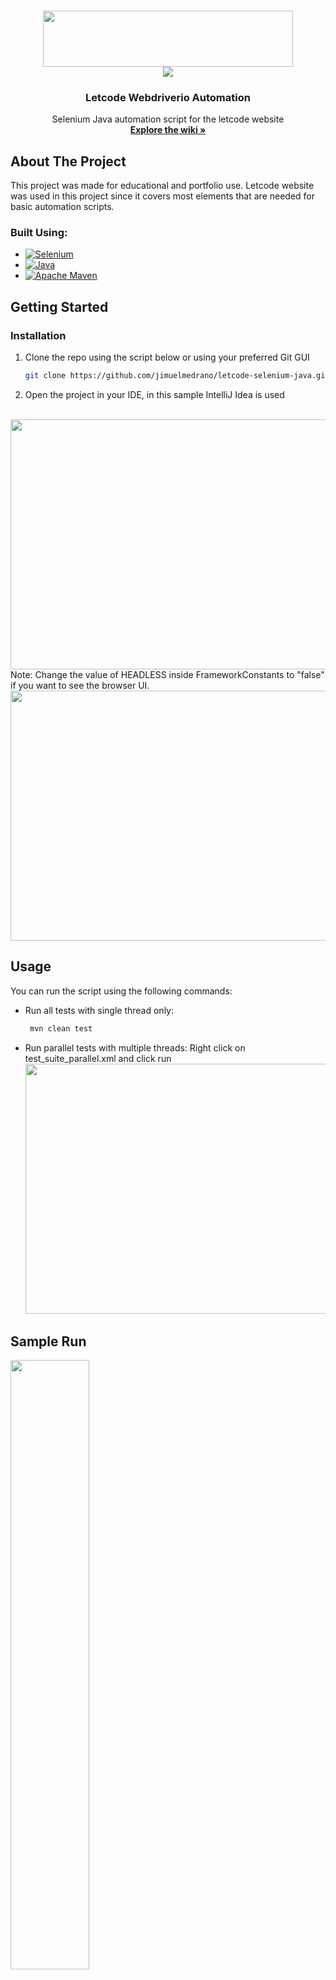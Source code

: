 <!-- Improved compatibility of back to top link: See: https://github.com/othneildrew/Best-README-Template/pull/73 -->
<a name="readme-top"></a>


<!-- PROJECT LOGO -->
<br />
<div align="center">
  

<img src="https://github.com/jimuelmedrano/letcode-selenium-java/assets/42688255/c5c0f8da-b8ac-46df-a43c-1137ede23b4c" style="width:400px;height:90px;">
<br />
<img src="https://github.com/mrnjii/letcode-wdio-cucumber-ts/assets/42688255/b9e899fc-bbbb-4d63-9c8a-44878c654f35">

  <h3 align="center">Letcode Webdriverio Automation</h3>

  <p align="center">
    Selenium Java automation script for the letcode website
    <br />
    <a href="https://github.com/jimuelmedrano/letcode-selenium-java/wiki/Useful-Links-for-Learning-Selenium"><strong>Explore the wiki »</strong></a>
  </p>
</div>



<!-- ABOUT THE PROJECT -->
## About The Project


This project was made for educational and portfolio use. Letcode website was used in this project since it covers most elements that are needed for basic automation scripts.



### Built Using:

* [![Selenium](https://img.shields.io/badge/-selenium-%43B02A?style=for-the-badge&logo=selenium&logoColor=white)](https://www.selenium.dev/)
* [![Java](https://img.shields.io/badge/java-%23ED8B00.svg?style=for-the-badge&logo=openjdk&logoColor=white)](https://www.java.com/en/)
* [![Apache Maven](https://img.shields.io/badge/Apache%20Maven-C71A36?style=for-the-badge&logo=Apache%20Maven&logoColor=white)](https://maven.apache.org/)


<!-- GETTING STARTED -->
## Getting Started
### Installation

1. Clone the repo using the script below or using your preferred Git GUI 
   ```sh
   git clone https://github.com/jimuelmedrano/letcode-selenium-java.git
   ```
2. Open the project in your IDE, in this sample IntelliJ Idea is used
<br />
   <img src="https://github.com/jimuelmedrano/letcode-selenium-java/assets/42688255/dd9be231-e7aa-4898-ab24-040be53a2944" style="width:800px;height:400px;">
<br />
Note: Change the value of HEADLESS inside FrameworkConstants to "false" if you want to see the browser UI.
   <img src="https://github.com/jimuelmedrano/letcode-selenium-java/assets/42688255/613dd850-3162-4e16-a2dd-89c99428d3e5" style="width:800px;height:400px;">

<!-- USAGE EXAMPLES -->
## Usage

You can run the script using the following commands:
* Run all tests with single thread only:
  ```sh
   mvn clean test
  ```
* Run parallel tests with multiple threads:
  Right click on test_suite_parallel.xml and click run
  <img src="https://github.com/jimuelmedrano/letcode-selenium-java/assets/42688255/ed376532-3c74-422d-8c3d-edbeaa9d21ca" style="width:500px;height:400px;">

  
## Sample Run
[<img src="https://github-production-user-asset-6210df.s3.amazonaws.com/42688255/266182473-9b7633de-7302-4ec2-b522-5c3da1c8b57d.png" width="50%">](https://www.youtube.com/watch?v=Q8-iS_Jps-U)

<!-- CONTACT -->!

## Contact

LinkedIn - https://www.linkedin.com/in/jimuel-renzo-medrano/





